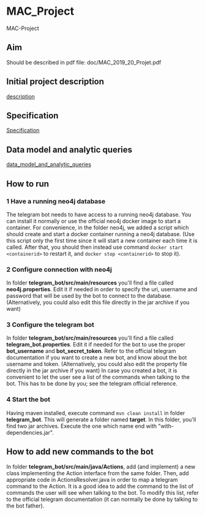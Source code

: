 # MAC_Project
MAC-Project

## Aim
Should be described in pdf file: doc/MAC_2019_20_Projet.pdf

## Initial project description
[description](doc/project_description.md)

## Specification
[Specification](doc/Specification.md)

## Data model and analytic queries
[data_model_and_analytic_queries](doc/data_model_and_analytic_queries.md)

## How to run
### 1 Have a running neo4j database
The telegram bot needs to have access to a running neo4j database. You can install it normally or use the official neo4j docker image to start a container. For convenience, in the folder neo4j, we added a script which should create and start a docker container running a neo4j database. (Use this script only the first time since it will start a new container each time it is called. After that, you should then instead use command ```docker start <containerid>``` to restart it, and ```docker stop <containerid>``` to stop it).
### 2 Configure connection with neo4j
In folder __telegram_bot/src/main/resources__ you'll find a file called __neo4j.properties__. Edit it if needed in order to specify the uri, username and password that will be used by the bot to connect to the database.
(Alternatively, you could also edit this file directly in the jar archive if you want)
### 3 Configure the telegram bot
In folder __telegram_bot/src/main/resources__ you'll find a file called __telegram_bot.properties__. Edit it if needed for the bot to use the proper __bot_username__ and __bot_secret_token__. Refer to the official telegram documentation if you want to create a new bot, and know about the bot username and token.
(Alternatively, you could also edit the property file directly in the jar archive if you want)
In case you created a bot, it is convenient to let the user see a list of the commands when talking to the bot. This has to be done by you; see the telegram official reference.
### 4 Start the bot
Having maven installed, execute command ```mvn clean install``` in folder __telegram_bot__. This will generate a folder named __target__. In this folder, you'll find two jar archives. Execute the one which name end with "with-dependencies.jar".

## How to add new commands to the bot
In folder __telegram_bot/src/main/java/Actions__, add (and implement) a new class implementing the Action interface from the same folder.
Then, add appropriate code in ActionsResolver.java in order to map a telegram command to the Action.
It is a good idea to add the command to the list of commands the user will see when talking to the bot. To modify this list, refer to the official telegram documentation (it can normally be done by talking to the bot father).
